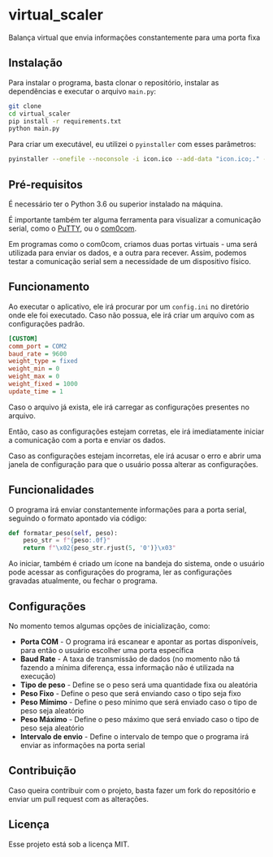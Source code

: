 # virtual_scaler
 Balança virtual que envia informações constantemente para uma porta fixa

## Instalação
Para instalar o programa, basta clonar o repositório, instalar as dependências e executar o arquivo `main.py`:

```bash
git clone
cd virtual_scaler
pip install -r requirements.txt
python main.py
```

Para criar um executável, eu utilizei o `pyinstaller` com esses parâmetros:

```bash
pyinstaller --onefile --noconsole -i icon.ico --add-data "icon.ico;." -n 'Virtual Scaler' main.py
```

## Pré-requisitos

É necessário ter o Python 3.6 ou superior instalado na máquina.

É importante também ter alguma ferramenta para visualizar a comunicação serial, como o [PuTTY](https://www.putty.org/), ou o [com0com](https://sourceforge.net/projects/com0com/).

Em programas como o com0com, criamos duas portas virtuais - uma será utilizada para enviar os dados, e a outra para recever. Assim, podemos testar a comunicação serial sem a necessidade de um dispositivo físico.

## Funcionamento

Ao executar o aplicativo, ele irá procurar por um `config.ini` no diretório onde ele foi executado. Caso não possua, ele irá criar um arquivo com as configurações padrão.

```ini
[CUSTOM]
comm_port = COM2
baud_rate = 9600
weight_type = fixed
weight_min = 0
weight_max = 0
weight_fixed = 1000
update_time = 1
```

Caso o arquivo já exista, ele irá carregar as configurações presentes no arquivo.

Então, caso as configurações estejam corretas, ele irá imediatamente iniciar a comunicação com a porta e enviar os dados.

Caso as configurações estejam incorretas, ele irá acusar o erro e abrir uma janela de configuração para que o usuário possa alterar as configurações.

## Funcionalidades

O programa irá enviar constantemente informações para a porta serial, seguindo o formato apontado via código:

```python
def formatar_peso(self, peso):
    peso_str = f"{peso:.0f}"
    return f"\x02{peso_str.rjust(5, '0')}\x03"
```

Ao iniciar, também é criado um ícone na bandeja do sistema, onde o usuário pode acessar as configurações do programa, ler as configurações gravadas atualmente, ou fechar o programa.


## Configurações
No momento temos algumas opções de inicialização, como:
- **Porta COM** - O programa irá escanear e apontar as portas disponíveis, para então o usuário escolher uma porta específica
- **Baud Rate** - A taxa de transmissão de dados (no momento não tá fazendo a mínima diferença, essa informação não é utilizada na execução)
- **Tipo de peso** - Define se o peso será uma quantidade fixa ou aleatória
- **Peso Fixo** - Define o peso que será enviando caso o tipo seja fixo
- **Peso Mímimo** - Define o peso mínimo que será enviado caso o tipo de peso seja aleatório
- **Peso Máximo** - Define o peso máximo que será enviado caso o tipo de peso seja aleatório
- **Intervalo de envio** - Define o intervalo de tempo que o programa irá enviar as informações na porta serial

## Contribuição
Caso queira contribuir com o projeto, basta fazer um fork do repositório e enviar um pull request com as alterações.

## Licença
Esse projeto está sob a licença MIT.

